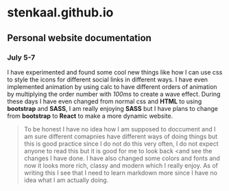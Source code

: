 # stenkaal.github.io

## Personal website documentation


### July 5-7

I have experimented and found some cool new things like how I can use css to style the icons for different social links in different ways. I have even implemented animation by using calc to have different orders of animation by multiplying the order number with *100ms* to create a wave effect. During these days I have even changed from normal css and **HTML** to using **bootstrap** and **SASS**, I am really enjoying **SASS** but I have plans to change from **bootstrap** to **React** to make a more dynamic website. 

>To be honest I have no idea how I am supposed to doccument and I am sure different comapnies have different ways of doing things but this is good practice since I do not do this very often, I do not expect anyone to read this but it is good for me to look back <and see the changes I have done. I have also changed some colors and fonts and now it looks more rich, classy and modern which I really enjoy. As of writing this I see that I need to learn markdown more since I have no idea what I am actually doing.